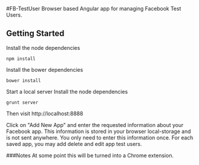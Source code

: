 #FB-TestUser
Browser based Angular app for managing Facebook Test Users.

## Getting Started
Install the node dependencies
```shell
npm install 
```

Install the bower dependencies
```shell
bower install 
```

Start a local server
Install the node dependencies
```shell
grunt server
```

Then visit
http://localhost:8888


Click on "Add New App" and enter the requested information about your Facebook app.  This information is stored in your browser local-storage and is not sent anywhere. You only need to enter this information once.  For each saved app, you may add delete and edit app test users.


###Notes
At some point this will be turned into a Chrome extension.  
